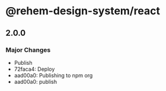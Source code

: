 # @rehem-design-system/react

## 2.0.0

### Major Changes

- Publish
- 72faca4: Deploy
- aad00a0: Publishing to npm org
- aad00a0: publish
